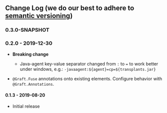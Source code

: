 ## Change Log (we do our best to adhere to [semantic versioning](http://semver.org/))

### 0.3.0-SNAPSHOT

### 0.2.0 - 2019-12-30

- **Breaking change**
  - Java-agent key-value separator changed from `:` to `=` to work better
    under windows, e.g.: `-javaagent:${agent}=cp=${transplants.jar}`

- `@Graft.Fuse` annotations onto existing elements. Configure behavior
   with `@Graft.Annotations`. 

#### 0.1.3 - 2019-08-20

- Initial release
